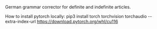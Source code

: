German grammar corrector for definite and indefinite articles.

How to install pytorch locally:
pip3 install torch torchvision torchaudio --extra-index-url https://download.pytorch.org/whl/cu116
